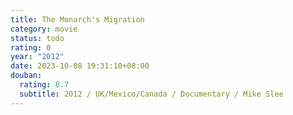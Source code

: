 ```yaml
---
title: The Monarch's Migration
category: movie
status: todo
rating: 0
year: "2012"
date: 2023-10-08 19:31:10+08:00
douban:
  rating: 8.7
  subtitle: 2012 / UK/Mexico/Canada / Documentary / Mike Slee
---
```



